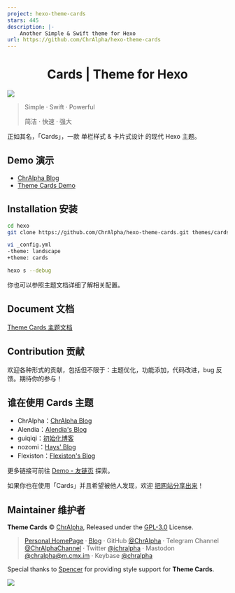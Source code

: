 ```yaml
---
project: hexo-theme-cards
stars: 445
description: |-
    Another Simple & Swift theme for Hexo
url: https://github.com/ChrAlpha/hexo-theme-cards
---
```


<center><h1>Cards | Theme for Hexo</h1></center>

![](https://theme-cards.ichr.me/assets/img/info.png)

>   Simple · Swift · Powerful
>
>   简洁 · 快速 · 强大

正如其名，「Cards」，一款 单栏样式 & 卡片式设计 的现代 Hexo 主题。

## Demo 演示

-   [ChrAlpha Blog](https://blog.ichr.me/)
-   [Theme Cards Demo](https://theme-cards.ichr.me/demo/)

## Installation 安装

```bash
cd hexo
git clone https://github.com/ChrAlpha/hexo-theme-cards.git themes/cards

vi _config.yml
-theme: landscape
+theme: cards

hexo s --debug
```

你也可以参照主题文档详细了解相关配置。

## Document 文档

[Theme Cards 主题文档](https://theme-cards.ichr.me/)

## Contribution 贡献

欢迎各种形式的贡献，包括但不限于：主题优化，功能添加，代码改进，bug 反馈。期待你的参与！

## 谁在使用 Cards 主题

- ChrAlpha：[ChrAlpha Blog](https://blog.ichr.me/)
- Alendia：[Alendia's Blog](https://alendia.github.io/)
- guiqiqi：[初始化博客](https://init.blog/)
- nozomi：[Hays' Blog](https://blog.haysc.tech/)
- Flexiston：[Flexiston's Blog](https://blog.flesx.cn/)

更多链接可前往 [Demo - 友链页](https://theme-cards.ichr.me/demo/links/) 探索。

如果你也在使用「Cards」并且希望被他人发现，欢迎 [把网站分享出来](https://github.com/ChrAlpha/hexo-theme-cards/issues/10)！

## Maintainer 维护者

**Theme Cards** © [ChrAlpha](https://github.com/ChrAlpha), Released under the [GPL-3.0](/LICENSE) License.

>   [Personal HomePage](https://ichr.me/) · [Blog](https://blog.ichr.me/) · GitHub [@ChrAlpha](https://github.com/ChrAlpha) · Telegram Channel [@ChrAlphaChannel](https://t.me/s/ChrAlphaChannel) · Twitter [@ichralpha](https://twitter.com/ichralpha) · Mastodon [@chralpha@m.cmx.im](https://m.cmx.im/@chralpha) · Keybase [@chralpha](https://keybase.io/chralpha) 

Special thanks to [Spencer](https://github.com/spencerwooo) for providing style support for **Theme Cards**.

![](https://theme-cards.ichr.me/assets/img/coverpic.png)
